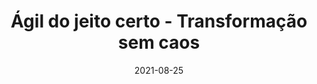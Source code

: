 ---
title: 'Ágil do jeito certo - Transformação sem caos'
language: 'pt-BR'
status: 'Read'
coverPath: 'agil-do-jeito-certo'
date: '2021-08-25'
---